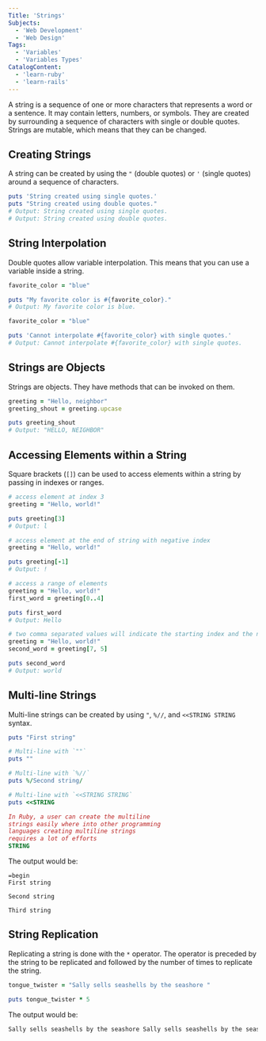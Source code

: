 ```yaml
---
Title: 'Strings'
Subjects:
  - 'Web Development'
  - 'Web Design'
Tags:
  - 'Variables'
  - 'Variables Types'
CatalogContent:
  - 'learn-ruby'
  - 'learn-rails'
---
```


A string is a sequence of one or more characters that represents a word or a sentence. It may contain letters, numbers, or symbols. They are created by surrounding a sequence of characters with single or double quotes. Strings are mutable, which means that they can be changed.

## Creating Strings

A string can be created by using the `"` (double quotes) or `'` (single quotes) around a sequence of characters.

```ruby
puts 'String created using single quotes.'
puts "String created using double quotes."
# Output: String created using single quotes.
# Output: String created using double quotes.
```

## String Interpolation

Double quotes allow variable interpolation. This means that you can use a variable inside a string.

```ruby
favorite_color = "blue"

puts "My favorite color is #{favorite_color}."
# Output: My favorite color is blue.
```

```ruby
favorite_color = "blue"

puts 'Cannot interpolate #{favorite_color} with single quotes.'
# Output: Cannot interpolate #{favorite_color} with single quotes.
```

## Strings are Objects

Strings are objects. They have methods that can be invoked on them.

```ruby
greeting = "Hello, neighbor"
greeting_shout = greeting.upcase

puts greeting_shout
# Output: "HELLO, NEIGHBOR"
```

## Accessing Elements within a String

Square brackets (`[]`) can be used to access elements within a string by passing in indexes or ranges.

```ruby
# access element at index 3
greeting = "Hello, world!"

puts greeting[3]
# Output: l

# access element at the end of string with negative index
greeting = "Hello, world!"

puts greeting[-1]
# Output: !

# access a range of elements
greeting = "Hello, world!"
first_word = greeting[0..4]

puts first_word
# Output: Hello

# two comma separated values will indicate the starting index and the number of elements to be accessed
greeting = "Hello, world!"
second_word = greeting[7, 5]

puts second_word
# Output: world
```

## Multi-line Strings

Multi-line strings can be created by using `"`, `%//`, and `<<STRING STRING` syntax.

```ruby
puts "First string"

# Multi-line with `""`
puts ""

# Multi-line with `%//`
puts %/Second string/

# Multi-line with `<<STRING STRING`
puts <<STRING

In Ruby, a user can create the multiline
strings easily where into other programming
languages creating multiline strings
requires a lot of efforts
STRING
```

The output would be:

```
=begin
First string

Second string

Third string
```

## String Replication

Replicating a string is done with the `*` operator. The operator is preceded by the string to be replicated and followed by the number of times to replicate the string.

```ruby
tongue_twister = "Sally sells seashells by the seashore "

puts tongue_twister * 5
```

The output would be:

```bash
Sally sells seashells by the seashore Sally sells seashells by the seashore Sally sells seashells by the seashore Sally sells seashells by the seashore
```
